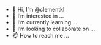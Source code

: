 - 👋 Hi, I’m @clementkl
- 👀 I’m interested in ...
- 🌱 I’m currently learning ...
- 💞️ I’m looking to collaborate on ...
- 📫 How to reach me ...

<!---
clementkl/clementkl is a ✨ special ✨ repository because its `README.md` (this file) appears on your GitHub profile.
You can click the Preview link to take a look at your changes.
--->

